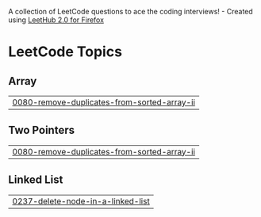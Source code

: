A collection of LeetCode questions to ace the coding interviews! - Created using [LeetHub 2.0 for Firefox](https://github.com/maitreya2954/LeetHub-2.0-Firefox)
<!---LeetCode Topics Start-->
# LeetCode Topics
## Array
|  |
| ------- |
| [0080-remove-duplicates-from-sorted-array-ii](https://github.com/MuneebAhmed01/Python_Dsa_Month1/tree/master/0080-remove-duplicates-from-sorted-array-ii) |
## Two Pointers
|  |
| ------- |
| [0080-remove-duplicates-from-sorted-array-ii](https://github.com/MuneebAhmed01/Python_Dsa_Month1/tree/master/0080-remove-duplicates-from-sorted-array-ii) |
## Linked List
|  |
| ------- |
| [0237-delete-node-in-a-linked-list](https://github.com/MuneebAhmed01/Python_Dsa_Month1/tree/master/0237-delete-node-in-a-linked-list) |
<!---LeetCode Topics End-->